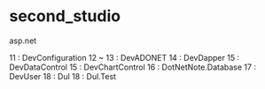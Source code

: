 # second_studio

asp.net

11 : DevConfiguration
12 ~ 13 : DevADONET
14 : DevDapper
15 : DevDataControl
15 : DevChartControl
16 : DotNetNote.Database
17 : DevUser
18 : Dul
18 : Dul.Test

